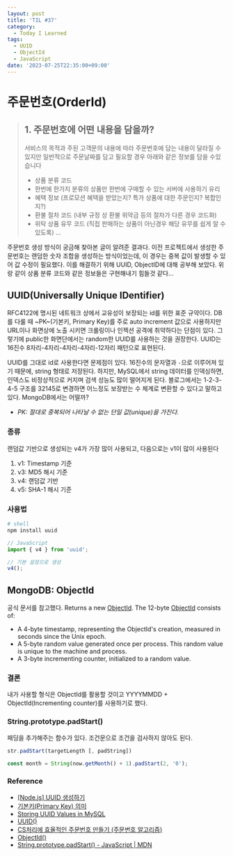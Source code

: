 ```yaml
---
layout: post
title: 'TIL #37'
category:
  - Today I Learned
tags:
  - UUID
  - ObjectId
  - JavaScript
date: '2023-07-25T22:35:00+09:00'
---
```


# 주문번호(OrderId)

> ## 1. 주문번호에 어떤 내용을 담을까?
>
> 서비스의 목적과 주된 고객문의 내용에 따라 주문번호에 담는 내용이 달라질 수 있지만 일반적으로 주문날짜를 담고 필요할 경우 아래와 같은 정보를 담을 수있습니다
>
> - 상품 분류 코드
> - 한번에 한가지 분류의 상품만 한번에 구매할 수 있는 서버에 사용하기 유리
> - 혜택 정보 (프로모션 혜택을 받았는지? 특가 상품에 대한 주문인지? 복합인지?)
> - 환불 절차 코드 (내부 규정 상 환불 위약금 등의 절차가 다른 경우 코드화)
> - 위탁 상품 유무 코드 (직접 판매하는 상품이 아닌경우 해당 유무를 쉽게 알 수 있도록)
>   ...

주문번호 생성 방식이 궁금해 찾아본 글이 알려준 결과다. 이전 프로젝트에서 생성한 주문번호는 랜덤한 숫자 조합을 생성하는 방식이었는데, 이 경우는 중복 값이 발생할 수 있어 값 수정이 필요했다. 이를 해결하기 위해 UUID, ObjectID에 대해 공부해 보았다. 위랑 같이 상품 분류 코드와 같은 정보들은 구현해내기 힘들것 같다...

## UUID(**U**niversally **U**nique **ID**entifier)

RFC4122에 명시된 네트워크 상에서 교유성이 보장되는 id를 위한 표준 규약이다. DB를 다룰 때 ~PK~(기본키, Primary Key)를 주로 auto increment 값으로 사용하지만 URL이나 화면상에 노출 시키면 크롤링이나 인젝션 공격에 취약하다는 단점이 있다. 그렇기에 public한 화면단에서는 random한 UUID를 사용하는 것을 권장한다. UUID는 16진수 8자리-4자리-4자리-4자리-12자리 패턴으로 표현된다.

UUID를 그대로 id로 사용한다면 문제점이 있다. 16진수의 문자열과 `-`으로 이루어져 있기 때문에, string 형태로 저장된다. 하지만, MySQL에서 string 데이터를 인덱싱하면, 인덱스도 비정상적으로 커지며 검색 성능도 많이 떨어지게 된다. 블로그에서는 1-2-3-4-5 구조를 32145로 변경하면 어느정도 보장받는 수 체계로 변환할 수 있다고 말하고 있다. MongoDB에서는 어떨까?

- _PK: 절대로 중복되어 나타날 수 없는 단일 값(unique)을 가진다._

### 종류

랜덤값 기반으로 생성되는 v4가 가장 많이 사용되고, 다음으로는 v1이 많이 사용된다

1. v1: Timestamp 기준
2. v3: MD5 해시 기준
3. v4: 랜덤값 기반
4. v5: SHA-1 해시 기준

### 사용법

```bash
# shell
npm install uuid
```

```javascript
// JavaScript
import { v4 } from 'uuid';

// 기본 설정으로 생성
v4();
```

## MongoDB: ObjectId

공식 문서를 참고했다.
Returns a new [ObjectId](https://www.mongodb.com/docs/manual/reference/bson-types/#std-label-objectid). The 12-byte [ObjectId](https://www.mongodb.com/docs/manual/reference/bson-types/#std-label-objectid) consists of:

- A 4-byte timestamp, representing the ObjectId's creation, measured in seconds since the Unix epoch.
- A 5-byte random value generated once per process. This random value is unique to the machine and process.
- A 3-byte incrementing counter, initialized to a random value.

### 결론

내가 사용할 형식은 ObjectId를 활용할 것이고 YYYYMMDD + ObjectId(Incrementing counter)를 사용하기로 했다.

### String.prototype.padStart()

패딩을 추가해주는 함수가 있다. 조건문으로 조건을 검사하지 않아도 된다.

```javascript
str.padStart(targetLength [, padString])

const month = String(now.getMonth() + 1).padStart(2, '0');
```

### Reference

- [\[Node.js\] UUID 생성하기](https://jane-aeiou.tistory.com/59)
- [기본키\(Primary Key\) 의미](https://linuxism.ustd.ip.or.kr/503)
- [Storing UUID Values in MySQL](https://www.percona.com/blog/store-uuid-optimized-way/)
- [UUID\(\)](https://www.mongodb.com/docs/manual/reference/method/UUID/)
- [CS처리에 효율적인 주문번호 만들기 \(주문번호 알고리즘\)](https://velog.io/@dochis/CS%EC%B2%98%EB%A6%AC%EC%97%90-%ED%9A%A8%EC%9C%A8%EC%A0%81%EC%9D%B8-%EC%A3%BC%EB%AC%B8%EB%B2%88%ED%98%B8-%EB%A7%8C%EB%93%A4%EA%B8%B0-%EC%A3%BC%EB%AC%B8%EB%B2%88%ED%98%B8-%EC%95%8C%EA%B3%A0%EB%A6%AC%EC%A6%98)
- [ObjectId\(\)](https://www.mongodb.com/docs/manual/reference/method/ObjectId/)
- [String.prototype.padStart\(\) - JavaScript | MDN](https://developer.mozilla.org/ko/docs/Web/JavaScript/Reference/Global_Objects/String/padStart)
